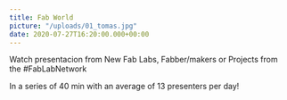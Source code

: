 ```yaml
---
title: Fab World
picture: "/uploads/01_tomas.jpg"
date: 2020-07-27T16:20:00.000+00:00
---
```


Watch presentacion from New Fab Labs, Fabber/makers or Projects from the #FabLabNetwork

In a series of 40 min with an average of 13 presenters per day!

